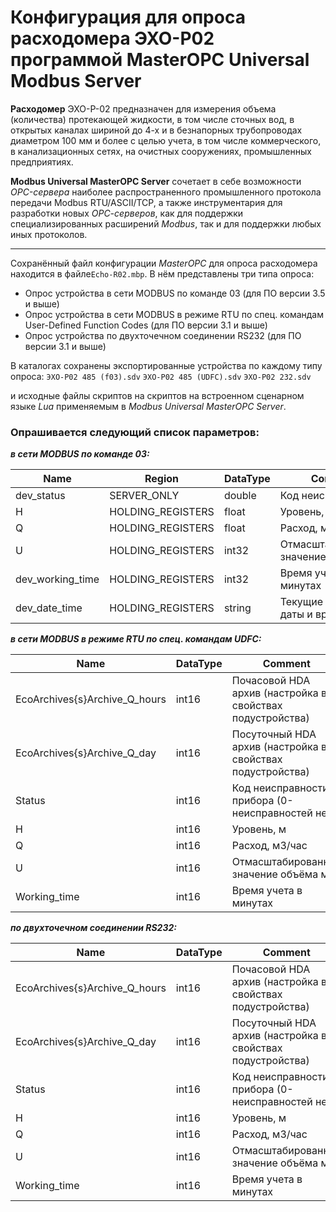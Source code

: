 # Конфигурация для опроса расходомера ЭХО-Р02 программой MasterOPC Universal Modbus Server



**Расходомер** ЭХО-Р-02 предназначен для измерения объема (количества) протекающей жидкости, в том числе сточных вод, в открытых каналах шириной до 4-х и в безнапорных трубопроводах диаметром 100 мм и более с целью учета, в том числе коммерческого, в канализационных сетях, на очистных сооружениях, промышленных предприятиях. 

**Modbus Universal MasterOPC Server** сочетает в себе возможности *OPC-сервера* наиболее распространенного промышленного протокола передачи Modbus RTU/ASCII/TCP, а также инструментария для разработки новых *ОРС-серверов*, как для поддержки специализированных расширений *Modbus*, так и для поддержки любых иных протоколов. 

------

Сохранённый файл конфигурации *MasterOPC* для опроса расходомера находится в файле`Echo-R02.mbp`. В нём представлены три типа опроса:

- Опрос устройства в сети MODBUS по команде 03 (для ПО версии 3.5 и выше)
- Опрос устройства в сети MODBUS в режиме RTU по спец. командам User-Defined Function Codes (для ПО версии 3.1 и выше)
- Опрос устройства по двухточечном соединении RS232 (для ПО версии 3.1 и выше)

В каталогах сохранены экспортированные устройства по каждому типу опроса:
`ЭХО-Р02 485 (f03).sdv`
`ЭХО-Р02 485 (UDFC).sdv`
`ЭХО-Р02 232.sdv`

и исходные файлы скриптов на скриптов на встроенном
сценарном языке *Lua* применяемым в *Modbus Universal MasterOPC Server*.

### Опрашивается следующий список параметров:

***в сети MODBUS по команде 03:***

| Name             | Region            | DataType | Comment                                  |
| ---------------- | ----------------- | -------- | ---------------------------------------- |
| dev_status       | SERVER_ONLY       | double   | Код неисправности                        |
| H                | HOLDING_REGISTERS | float    | Уровень, м                               |
| Q                | HOLDING_REGISTERS | float    | Расход, м3/час                           |
| U                | HOLDING_REGISTERS | int32    | Отмасштабированное значение объёма    м3 |
| dev_working_time | HOLDING_REGISTERS | int32    | Время учета в минутах                    |
| dev_date_time    | HOLDING_REGISTERS | string   | Текущие значения даты и времени          |

***в сети MODBUS в режиме RTU по спец. командам UDFC:***

| Name                          | DataType | Comment                                                    |
| ----------------------------- | -------- | ---------------------------------------------------------- |
| EcoArchives{s}Archive_Q_hours | int16    | Почасовой HDA архив (настройка в свойствах подустройства)  |
| EcoArchives{s}Archive_Q_day   | int16    | Посуточный HDA архив (настройка в свойствах подустройства) |
| Status                        | int16    | Код неисправности прибора (0-неисправностей нет)           |
| H                             | int16    | Уровень, м                                                 |
| Q                             | int16    | Расход, м3/час                                             |
| U                             | int16    | Отмасштабированное значение объёма м3                      |
| Working_time                  | int16    | Время учета в минутах                                      |

***по двухточечном соединении RS232:***

| Name                          | DataType | Comment                                                    |
| ----------------------------- | -------- | ---------------------------------------------------------- |
| EcoArchives{s}Archive_Q_hours | int16    | Почасовой HDA архив (настройка в свойствах подустройства)  |
| EcoArchives{s}Archive_Q_day   | int16    | Посуточный HDA архив (настройка в свойствах подустройства) |
| Status                        | int16    | Код неисправности прибора (0-неисправностей нет)           |
| H                             | int16    | Уровень, м                                                 |
| Q                             | int16    | Расход, м3/час                                             |
| U                             | int16    | Отмасштабированное значение объёма м3                      |
| Working_time                  | int16    | Время учета в минутах                                      |
